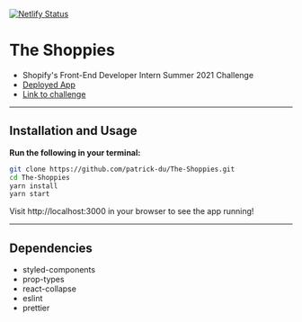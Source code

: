 [![Netlify Status](https://api.netlify.com/api/v1/badges/49204beb-eae1-4498-9b8f-d003ae52f531/deploy-status)](https://app.netlify.com/sites/upbeat-joliot-4d34cd/deploys)

# The Shoppies
- Shopify's Front-End Developer Intern Summer 2021 Challenge
- [Deployed App](https://shoppies-pdu.netlify.app/)
- [Link to challenge](https://docs.google.com/document/d/1AZO0BZwn1Aogj4f3PDNe1mhq8pKsXZxtrG--EIbP_-w/edit#)

---

## Installation and Usage

**Run the following in your terminal:**

```bash
git clone https://github.com/patrick-du/The-Shoppies.git
cd The-Shoppies
yarn install
yarn start
```

Visit http://localhost:3000 in your browser to see the app running!

---

## Dependencies
- styled-components
- prop-types
- react-collapse
- eslint
- prettier
